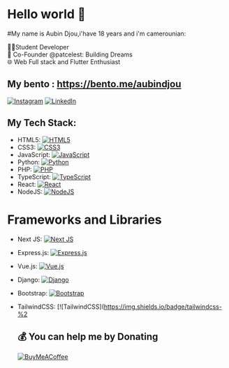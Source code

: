 # Hello world 👋

#My name is Aubin Djou,i'have 18 years and i'm camerounian:

 👨‍💻Student Developer<br>
🚀 Co-Founder @patcelest: Building Dreams<br>
🌐 Web Full stack and Flutter Enthusiast<br>

## My bento : https://bento.me/aubindjou

[![Instagram](https://img.shields.io/badge/Instagram-%23E4405F.svg?logo=Instagram&logoColor=white)](https://instagram.com/acelestcode) [![LinkedIn](https://img.shields.io/badge/LinkedIn-%230077B5.svg?logo=linkedin&logoColor=white)](https://linkedin.com/in/aubin-djou) 

## My Tech Stack:

* HTML5: [![HTML5](https://img.shields.io/badge/html5-%23E34F26.svg?style=for-the-badge&logo=html5&logoColor=white)](https://www.html5.org/)
* CSS3: [![CSS3](https://img.shields.io/badge/css3-%231572B6.svg?style=for-the-badge&logo=css3&logoColor=white)](https://www.w3.org/standards/techs/css3)
* JavaScript: [![JavaScript](https://img.shields.io/badge/javascript-%23323330.svg?style=for-the-badge&logo=javascript&logoColor=%23F7DF1E)](https://www.javascript.com/)
* Python: [![Python](https://img.shields.io/badge/python-3670A0?style=for-the-badge&logo=python&logoColor=ffdd54)](https://www.python.org)
* PHP: [![PHP](https://img.shields.io/badge/php-%23777BB4.svg?style=for-the-badge&logo=php&logoColor=white)](https://www.php.net/)
* TypeScript: [![TypeScript](https://img.shields.io/badge/typescript-%23007ACC.svg?style=for-the-badge&logo=typescript&logoColor=white)](https://www.typescriptlang.org/)
* React: [![React](https://img.shields.io/badge/react-%2320232a.svg?style=for-the-badge&logo=react&logoColor=%2361DAFB)](https://reactjs.org/)
* NodeJS: [![NodeJS](https://img.shields.io/badge/node.js-6DA55F?style=for-the-badge&logo=node.js&logoColor=white)](https://nodejs.org/)

# Frameworks and Libraries

* Next JS: [![Next JS](https://img.shields.io/badge/Next-black?style=for-the-badge&logo=next.js&logoColor=white)](https://nextjs.org/)
* Express.js: [![Express.js](https://img.shields.io/badge/express.js-%23404d59.svg?style=for-the-badge&logo=express&logoColor=%2361DAFB)](https://expressjs.com/)
* Vue.js: [![Vue.js](https://img.shields.io/badge/vue.js-%2335495e.svg?style=for-the-badge&logo=vuedotjs&logoColor=%234FC08D)](https://vuejs.org/)
* Django: [![Django](https://img.shields.io/badge/django-%23092E20.svg?style=for-the-badge&logo=django&logoColor=white)](https://www.ddjangoproject.com/)
* Bootstrap: [![Bootstrap](https://img.shields.io/badge/bootstrap-%238511FA.svg?style=for-the-badge&logo=bootstrap&logoColor=white)](https://getbootstrap.com/)
* TailwindCSS: [![TailwindCSS](https://img.shields.io/badge/tailwindcss-%2



  ## 💰 You can help me by Donating
  [![BuyMeACoffee](https://img.shields.io/badge/Buy%20Me%20a%20Coffee-ffdd00?style=for-the-badge&logo=buy-me-a-coffee&logoColor=black)](https://buymeacoffee.com/acelestcode) 

  
<!-- Proudly created with GPRM ( https://gprm.itsvg.in ) -->
